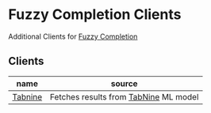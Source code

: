 # Fuzzy Completion Clients

Additional Clients for [Fuzzy Completion](https://github.com/ms-jpq/fancy-completion)

## Clients

| name                                                                                       | source                                                            |
| ------------------------------------------------------------------------------------------ | ----------------------------------------------------------------- |
| [Tabnine](https://github.com/ms-jpq/fancy-completion-clients/blob/nvim/clients/tabnine.py) | Fetches results from [TabNine](https://www.tabnine.com/) ML model |
